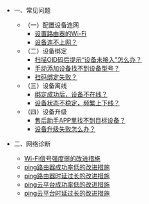 * 一、常见问题 
  * （一）配置设备连网  
     * [设置路由器的Wi-Fi](zh-cn/question/01wifi) 
     * [设备连不上网？](zh-cn/Account) 
  * （二）设备绑定 
     * [扫描OID码后提示“设备未接入”怎么办？](zh-cn/Account) 
     * [手动添加设备找不到设备型号？](zh-cn/Account) 
     * [扫码绑定失败？](zh-cn/Account) 
  * （三）设备离线 
     * [绑定成功后，设备不在线？](zh-cn/Account) 
     * [设备状态不稳定，频繁上下线？](zh-cn/Account) 
  * （四）设备升级 
     * [售后助手APP里找不到目标设备？](zh-cn/Account) 
     * [设备升级失败怎么办？](zh-cn/Account) 

* 二、网络诊断 
    * [Wi-Fi信号强度弱的改进措施](zh-cn/Session) 
    * [ping路由器成功率低的改进措施](zh-cn/Session) 
    * [ping路由器时延过长的改进措施](zh-cn/Session) 
    * [ping云平台成功率低的改进措施](zh-cn/Session) 
    * [ping云平台时延过长的改进措施](zh-cn/Session)    





<div style='display: none'>
* ChangeLog  

	* [账户服务](zh-cn/ChangeLog/Account)
	* [设备管理](zh-cn/ChangeLog/DevicesStandard)
	* [数据订阅](zh-cn/ChangeLog/DataSubscription)
	* [家庭模型](zh-cn/ChangeLog/Family)
	* [场景引擎](zh-cn/ChangeLog/IFTTT)
	* [预约定时](zh-cn/ChangeLog/Scheduler)
	* [设备影子](zh-cn/ChangeLog/DevicesShadow)
	* [消息推送](zh-cn/ChangeLog/MessagePush)
	* [能力服务](zh-cn/ChangeLog/CapacityService_Weather)
</div>

	
